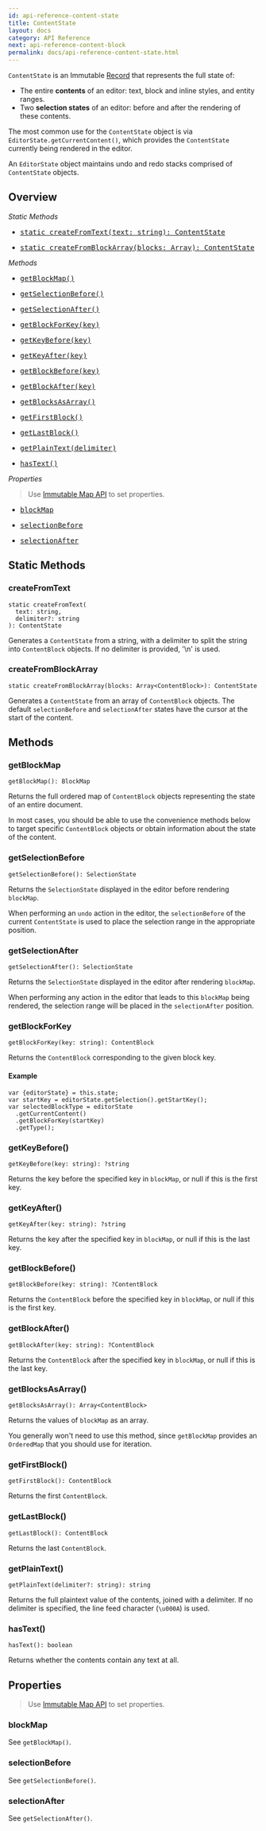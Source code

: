 ```yaml
---
id: api-reference-content-state
title: ContentState
layout: docs
category: API Reference
next: api-reference-content-block
permalink: docs/api-reference-content-state.html
---
```


`ContentState` is an Immutable
[Record](http://facebook.github.io/immutable-js/docs/#/Record/Record) that
represents the full state of:

- The entire **contents** of an editor: text, block and inline styles, and entity ranges.
- Two **selection states** of an editor: before and after the rendering of these contents.

The most common use for the `ContentState` object is via `EditorState.getCurrentContent()`,
which provides the `ContentState` currently being rendered in the editor.

An `EditorState` object maintains undo and redo stacks comprised of `ContentState`
objects.

## Overview

*Static Methods*

<ul class="apiIndex">
  <li>
    <a href="#createfromtext">
      <pre>static createFromText(text: string): ContentState</pre>
    </a>
  </li>
  <li>
    <a href="#createfromblockarray">
      <pre>static createFromBlockArray(blocks: Array<ContentBlock>): ContentState</pre>
    </a>
  </li>
</ul>

*Methods*

<ul class="apiIndex">
  <li>
    <a href="#getblockmap">
      <pre>getBlockMap()</pre>
    </a>
  </li>
  <li>
    <a href="#getselectionbefore">
      <pre>getSelectionBefore()</pre>
    </a>
  </li>
  <li>
    <a href="#getselectionafter">
      <pre>getSelectionAfter()</pre>
    </a>
  </li>
  <li>
    <a href="#getblockforkey">
      <pre>getBlockForKey(key)</pre>
    </a>
  </li>
  <li>
    <a href="#getkeybefore">
      <pre>getKeyBefore(key)</pre>
    </a>
  </li>
  <li>
    <a href="#getkeyafter">
      <pre>getKeyAfter(key)</pre>
    </a>
  </li>
  <li>
    <a href="#getblockbefore">
      <pre>getBlockBefore(key)</pre>
    </a>
  </li>
  <li>
    <a href="#getblockafter">
      <pre>getBlockAfter(key)</pre>
    </a>
  </li>
  <li>
    <a href="#getblocksasarray">
      <pre>getBlocksAsArray()</pre>
    </a>
  </li>
  <li>
    <a href="#getfirstblock">
      <pre>getFirstBlock()</pre>
    </a>
  </li>
  <li>
    <a href="#getlastblock">
      <pre>getLastBlock()</pre>
    </a>
  </li>
  <li>
    <a href="#getplaintext">
      <pre>getPlainText(delimiter)</pre>
    </a>
  </li>
  <li>
    <a href="#hastext">
      <pre>hasText()</pre>
    </a>
  </li>
</ul>

*Properties*

> Use [Immutable Map API](http://facebook.github.io/immutable-js/docs/#/Map) to
> set properties.

<ul class="apiIndex">
  <li>
    <a href="#blockmap">
      <pre>blockMap</pre>
    </a>
  </li>
  <li>
    <a href="#selectionbefore">
      <pre>selectionBefore</pre>
    </a>
  </li>
  <li>
    <a href="#selectionafter">
      <pre>selectionAfter</pre>
    </a>
  </li>
</ul>

## Static Methods

### createFromText

```
static createFromText(
  text: string,
  delimiter?: string
): ContentState
```
Generates a `ContentState` from a string, with a delimiter to split the string
into `ContentBlock` objects. If no delimiter is provided, '\n' is used.

### createFromBlockArray

```
static createFromBlockArray(blocks: Array<ContentBlock>): ContentState
```
Generates a `ContentState` from an array of `ContentBlock` objects. The default
`selectionBefore` and `selectionAfter` states have the cursor at the start of
the content.

## Methods

### getBlockMap

```
getBlockMap(): BlockMap
```
Returns the full ordered map of `ContentBlock` objects representing the state
of an entire document.

In most cases, you should be able to use the convenience methods below to target
specific `ContentBlock` objects or obtain information about the state of the content.

### getSelectionBefore

```
getSelectionBefore(): SelectionState
```
Returns the `SelectionState` displayed in the editor before rendering `blockMap`.

When performing an `undo` action in the editor, the `selectionBefore` of the current
`ContentState` is used to place the selection range in the appropriate position.

### getSelectionAfter

```
getSelectionAfter(): SelectionState
```
Returns the `SelectionState` displayed in the editor after rendering `blockMap`.

When performing any action in the editor that leads to this `blockMap` being rendered,
the selection range will be placed in the `selectionAfter` position.

### getBlockForKey

```
getBlockForKey(key: string): ContentBlock
```
Returns the `ContentBlock` corresponding to the given block key.

#### Example

```
var {editorState} = this.state;
var startKey = editorState.getSelection().getStartKey();
var selectedBlockType = editorState
  .getCurrentContent()
  .getBlockForKey(startKey)
  .getType();
```

### getKeyBefore()

```
getKeyBefore(key: string): ?string
```
Returns the key before the specified key in `blockMap`, or null if this is the first key.

### getKeyAfter()

```
getKeyAfter(key: string): ?string
```
Returns the key after the specified key in `blockMap`, or null if this is the last key.

### getBlockBefore()

```
getBlockBefore(key: string): ?ContentBlock
```
Returns the `ContentBlock` before the specified key in `blockMap`, or null if this is
the first key.

### getBlockAfter()

```
getBlockAfter(key: string): ?ContentBlock
```
Returns the `ContentBlock` after the specified key in `blockMap`, or null if this is the last key.

### getBlocksAsArray()

```
getBlocksAsArray(): Array<ContentBlock>
```
Returns the values of `blockMap` as an array.

You generally won't need to use this method, since `getBlockMap` provides an `OrderedMap` that you should use for iteration.

### getFirstBlock()

```
getFirstBlock(): ContentBlock
```
Returns the first `ContentBlock`.

### getLastBlock()

```
getLastBlock(): ContentBlock
```
Returns the last `ContentBlock`.

### getPlainText()

```
getPlainText(delimiter?: string): string
```
Returns the full plaintext value of the contents, joined with a delimiter. If no
delimiter is specified, the line feed character (`\u000A`) is used.

### hasText()

```
hasText(): boolean
```
Returns whether the contents contain any text at all.

## Properties

> Use [Immutable Map API](http://facebook.github.io/immutable-js/docs/#/Map) to
> set properties.

### blockMap
See `getBlockMap()`.

### selectionBefore
See `getSelectionBefore()`.

### selectionAfter
See `getSelectionAfter()`.
